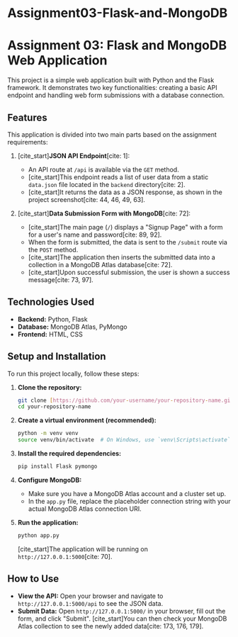 # Assignment03-Flask-and-MongoDB
# Assignment 03: Flask and MongoDB Web Application

This project is a simple web application built with Python and the Flask framework. It demonstrates two key functionalities: creating a basic API endpoint and handling web form submissions with a database connection.

## Features

This application is divided into two main parts based on the assignment requirements:

1.  [cite_start]**JSON API Endpoint**[cite: 1]:
    * An API route at `/api` is available via the `GET` method.
    * [cite_start]This endpoint reads a list of user data from a static `data.json` file located in the `backend` directory[cite: 2].
    * [cite_start]It returns the data as a JSON response, as shown in the project screenshot[cite: 44, 46, 49, 63].

2.  [cite_start]**Data Submission Form with MongoDB**[cite: 72]:
    * [cite_start]The main page (`/`) displays a "Signup Page" with a form for a user's name and password[cite: 89, 92].
    * When the form is submitted, the data is sent to the `/submit` route via the `POST` method.
    * [cite_start]The application then inserts the submitted data into a collection in a MongoDB Atlas database[cite: 72].
    * [cite_start]Upon successful submission, the user is shown a success message[cite: 73, 97].

## Technologies Used

* **Backend:** Python, Flask
* **Database:** MongoDB Atlas, PyMongo
* **Frontend:** HTML, CSS

## Setup and Installation

To run this project locally, follow these steps:

1.  **Clone the repository:**
    ```bash
    git clone [https://github.com/your-username/your-repository-name.git](https://github.com/your-username/your-repository-name.git)
    cd your-repository-name
    ```

2.  **Create a virtual environment (recommended):**
    ```bash
    python -m venv venv
    source venv/bin/activate  # On Windows, use `venv\Scripts\activate`
    ```

3.  **Install the required dependencies:**
    ```bash
    pip install Flask pymongo
    ```

4.  **Configure MongoDB:**
    * Make sure you have a MongoDB Atlas account and a cluster set up.
    * In the `app.py` file, replace the placeholder connection string with your actual MongoDB Atlas connection URI.

5.  **Run the application:**
    ```bash
    python app.py
    ```
    [cite_start]The application will be running on `http://127.0.0.1:5000`[cite: 70].

## How to Use

* **View the API:** Open your browser and navigate to `http://127.0.0.1:5000/api` to see the JSON data.
* **Submit Data:** Open `http://127.0.0.1:5000/` in your browser, fill out the form, and click "Submit". [cite_start]You can then check your MongoDB Atlas collection to see the newly added data[cite: 173, 176, 179].
